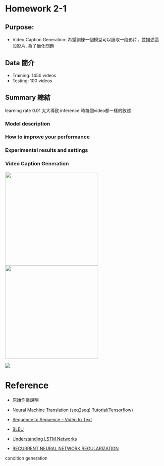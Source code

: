 # Homework 2-1

## Purpose:

* Video Caption Generation: 希望訓練一個模型可以讀取一段影片，並描述這段影片, 為了簡化問題

## Data 簡介

- Training: 1450 videos
- Testing: 100 videos

## Summary 總結

learning rate 0.01  太大導致 inference 時每個video都一樣的敘述

### Model description

### How to improve your performance


### Experimental results and settings

### Video Caption Generation

<div class="center">
    <img src="image/Random_label_accuracy.png" height="300px">
    <img src="image/Random_label_loss.png" height="300px">
</div>

![](image/Flatness_vs_gen_p1_inter.png)


# Reference

* [原始作業說明](https://docs.google.com/presentation/d/1AeHW6-VDchIbjBXrOPQpXek82L3bi5PR5RapbOhcw94/edit#slide=id.p3)

* [Neural Machine Translation (seq2seq) Tutorial(Tensorflow)](https://github.com/tensorflow/nmt)

* [Sequence to Sequence – Video to Text](http://www.cs.utexas.edu/users/ml/papers/venugopalan.iccv15.pdf)

* [BLEU](https://aclanthology.info/pdf/P/P02/P02-1040.pdf)

* [Understanding LSTM Networks](http://colah.github.io/posts/2015-08-Understanding-LSTMs/)

* [RECURRENT NEURAL NETWORK REGULARIZATION](https://arxiv.org/pdf/1409.2329.pdf)

condition generation